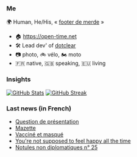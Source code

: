 ### Me

🌍 Human, He/His, « [footer de merde](https://open-time.net/post/2013/07/17/La-veritable-histoire-du-Footer-de-merde-) » 
* 🏠 https://open-time.net 
* 🛠️ Lead dev' of [dotclear](https://git.dotclear.org/dev/dotclear)
* 📷 photo, 🚲 vélo, 🏍️ moto 
* 🇫🇷 native, 🇬🇧 speaking, 🇪🇺 living

### Insights

[![GitHub Stats](https://github-readme-stats-sigma-five.vercel.app/api?username=franck-paul)](https://github.com/franck-paul)
[![GitHub Streak](https://github-readme-streak-stats.herokuapp.com?user=franck-paul)](https://git.io/streak-stats)

### Last news (in French)

<!-- BLOG-POST-LIST:START -->
- [Question de présentation](https://open-time.net/post/2023/09/22/Question-de-presentation)
- [Mazette](https://open-time.net/post/2023/09/21/Mazette)
- [Vacciné et masqué](https://open-time.net/post/2023/09/20/Vaccine-et-masque)
- [You&#39;re not supposed to feel happy all the time](https://open-time.net/post/2023/09/19/You-re-not-supposed-to-feel-happy-all-the-time)
- [Notules non diplomatiques n° 25](https://open-time.net/post/2023/09/18/Notules-non-diplomatiques-n-25)
<!-- BLOG-POST-LIST:END -->
